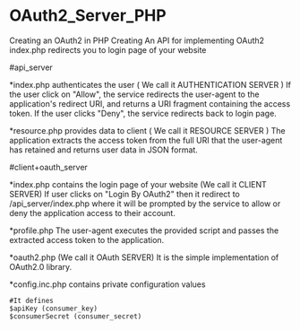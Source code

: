 # OAuth2_Server_PHP
Creating an OAuth2 in PHP
Creating An API for implementing OAuth2
index.php redirects you to login page of your website


#api_server

*index.php authenticates the user ( We call it AUTHENTICATION SERVER )
    If the user click on "Allow", the service redirects the user-agent to the application's redirect URI, and returns a URI fragment containing the access token.
    If the user clicks "Deny", the service redirects back to login page.

*resource.php provides data to client ( We call it RESOURCE SERVER )
    The application extracts the access token from the full URI that the user-agent has retained and returns
    user data in JSON format.


#client+oauth_server

*index.php contains the login page of your website (We call it CLIENT SERVER)
    If user clicks on "Login By OAuth2" then it redirect to /api_server/index.php where it will be prompted by the service to allow or deny the application access to their account.

*profile.php
    The user-agent executes the provided script and passes the extracted access token to the application.

*oauth2.php (We call it OAuth SERVER)
    It is the simple implementation of OAuth2.0 library.

*config.inc.php contains private configuration values

    #It defines
    $apiKey (consumer_key)
    $consumerSecret (consumer_secret)


